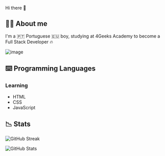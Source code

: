 Hi there 👋

## 🙋‍♂️ About me

I'm a 🇵🇹 Portuguese 🇪🇺 boy, studying at 4Geeks Academy to become a Full Stack Developer 🔥

![image](https://i.pinimg.com/originals/75/c2/f8/75c2f842863ae2df6b3ac2d0a4d63026.gif)

## ⌨️ Programming Languages

### Learning
- HTML
- CSS
- JavaScript

## 📉 Stats

![GitHub Streak](https://github-readme-streak-stats.herokuapp.com/?user=JoniXSantos)

![GitHub Stats](https://github-readme-stats.vercel.app/api?username=JoniXSantos)
